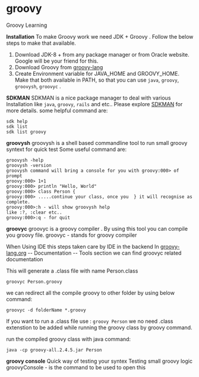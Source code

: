 # groovy
Groovy Learning

**Installation**
To make Groovy work we need JDK + Groovy . Follow the below steps to make that available.

1. Download JDK-8 + from any package manager or from Oracle website. Google will be your friend for this. 
2. Download Groovy from [groovy-lang](https://groovy-lang.org/)
3. Create Environment variable for JAVA_HOME and GROOVY_HOME. Make that both available in PATH, so that you can use `java`, `groovy`, `groovysh`, `groovyc` .

**SDKMAN**
SDKMAN is a nice package manager to deal with various Installation like `java`, `groovy`, `rails` and etc..
Please explore [SDKMAN](https://sdkman.io/) for more details.
some helpful command are:
```
sdk help 
sdk list 
sdk list groovy
```

**groovysh**
groovysh is a shell based commandline tool to run small groovy syntext for quick test
Some useful command are:
```
groovysh -help
groovysh -version
groovysh command will bring a console for you with groovy:000> of prompt
groovy:000> 1+1
groovy:000> println "Hello, World"
groovy:000> class Person {
groovy:000> .....continue your class, once you  } it will recognise as complete.
groovy:000>:h - will show groovysh help
like :?, :clear etc..
groovy:000>:q - for quit
```
**groovyc**
groovyc is a groovy compiler . By using this tool you can compile you groovy file.
groovyc - stands for groovy compiler

When Using IDE this steps taken care by IDE in the backend
In [groovy-lang.org](https://groovy-lang.org/) -- Documentation -- Tools section we can find groovyc related documentation

This will generate a .class file with name Person.class
```
groovyc Person.groovy 
```

we can redirect all the compile groovy to other folder by using below command:
```
groovyc -d folderName *.groovy
```

If you want to run a .class file use : `groovy Person`
we no need .class extenstion to be added while running the groovy class by groovy command. 

run the compiled groovy class with java command:
```
java -cp groovy-all.2.4.5.jar Person
```

**groovy console**
Quick way of testing your syntex
Testing small groovy logic
groovyConsole - is the command to be used to open this

